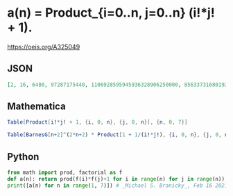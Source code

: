 # a\(n\) \= Product\_\{i\=0\.\.n, j\=0\.\.n\} \(i\!\*j\! \+ 1\)\.
https://oeis.org/A325049
## JSON
```JSON
[2, 16, 6480, 97287175440, 1106928595945936328906250000, 856337316801926460412829104011102303451051923953906250000]
```
## Mathematica
```Mathematica
Table[Product[i!*j! + 1, {i, 0, n}, {j, 0, n}], {n, 0, 7}]
```
```Mathematica
Table[BarnesG[n+2]^(2*n+2) * Product[1 + 1/(i!*j!), {i, 0, n}, {j, 0, n}], {n, 0, 7}]
```
## Python
```Python
from math import prod, factorial as f
def a(n): return prod(f(i)*f(j)+1 for i in range(n) for j in range(n))
print([a(n) for n in range(1, 7)]) # _Michael S. Branicky_, Feb 16 2021
```
